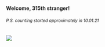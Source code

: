 #### Welcome, 315th stranger!

###### <sup>P.S. counting started approximately in 10.01.21</sup>

<img src="https://kraftwerk28.pp.ua/vcnt.png"></img>
